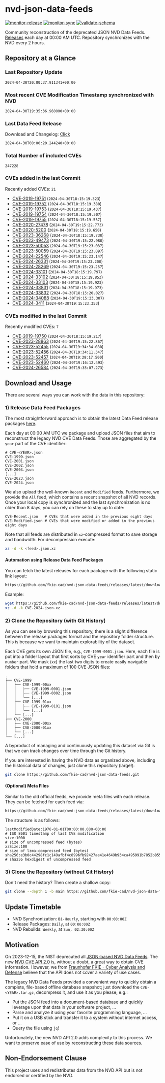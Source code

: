 # nvd-json-data-feeds

[![monitor-release](https://github.com/fkie-cad/nvd-json-data-feeds/actions/workflows/monitor_release.yml/badge.svg)](https://github.com/fkie-cad/nvd-json-data-feeds/actions/workflows/monitor_release.yml)
[![monitor-sync](https://github.com/fkie-cad/nvd-json-data-feeds/actions/workflows/monitor_sync.yml/badge.svg)](https://github.com/fkie-cad/nvd-json-data-feeds/actions/workflows/monitor_sync.yml)
[![validate-schema](https://github.com/fkie-cad/nvd-json-data-feeds/actions/workflows/validate_schema.yml/badge.svg)](https://github.com/fkie-cad/nvd-json-data-feeds/actions/workflows/validate_schema.yml)

Community reconstruction of the deprecated JSON NVD Data Feeds.
[Releases](https://github.com/fkie-cad/nvd-json-data-feeds/releases/latest) each day at 00:00 AM UTC.
Repository synchronizes with the NVD every 2 hours.

## Repository at a Glance

### Last Repository Update

```plain
2024-04-30T20:00:37.911341+00:00
```

### Most recent CVE Modification Timestamp synchronized with NVD

```plain
2024-04-30T19:35:36.960000+00:00
```

### Last Data Feed Release

Download and Changelog: [Click](https://github.com/fkie-cad/nvd-json-data-feeds/releases/latest)

```plain
2024-04-30T00:00:20.244240+00:00
```

### Total Number of included CVEs

```plain
247228
```

### CVEs added in the last Commit

Recently added CVEs: `21`

- [CVE-2019-19751](CVE-2019/CVE-2019-197xx/CVE-2019-19751.json) (`2024-04-30T18:15:19.323`)
- [CVE-2019-19752](CVE-2019/CVE-2019-197xx/CVE-2019-19752.json) (`2024-04-30T18:15:19.380`)
- [CVE-2019-19753](CVE-2019/CVE-2019-197xx/CVE-2019-19753.json) (`2024-04-30T18:15:19.437`)
- [CVE-2019-19754](CVE-2019/CVE-2019-197xx/CVE-2019-19754.json) (`2024-04-30T18:15:19.507`)
- [CVE-2019-19755](CVE-2019/CVE-2019-197xx/CVE-2019-19755.json) (`2024-04-30T18:15:19.557`)
- [CVE-2020-27478](CVE-2020/CVE-2020-274xx/CVE-2020-27478.json) (`2024-04-30T19:15:22.773`)
- [CVE-2020-5200](CVE-2020/CVE-2020-52xx/CVE-2020-5200.json) (`2024-04-30T18:15:19.650`)
- [CVE-2023-36268](CVE-2023/CVE-2023-362xx/CVE-2023-36268.json) (`2024-04-30T18:15:19.730`)
- [CVE-2023-49473](CVE-2023/CVE-2023-494xx/CVE-2023-49473.json) (`2024-04-30T19:15:22.980`)
- [CVE-2023-50053](CVE-2023/CVE-2023-500xx/CVE-2023-50053.json) (`2024-04-30T19:15:23.037`)
- [CVE-2023-50059](CVE-2023/CVE-2023-500xx/CVE-2023-50059.json) (`2024-04-30T19:15:23.097`)
- [CVE-2024-22546](CVE-2024/CVE-2024-225xx/CVE-2024-22546.json) (`2024-04-30T19:15:23.147`)
- [CVE-2024-26331](CVE-2024/CVE-2024-263xx/CVE-2024-26331.json) (`2024-04-30T19:15:23.200`)
- [CVE-2024-28269](CVE-2024/CVE-2024-282xx/CVE-2024-28269.json) (`2024-04-30T19:15:23.257`)
- [CVE-2024-33101](CVE-2024/CVE-2024-331xx/CVE-2024-33101.json) (`2024-04-30T18:15:19.797`)
- [CVE-2024-33102](CVE-2024/CVE-2024-331xx/CVE-2024-33102.json) (`2024-04-30T18:15:19.853`)
- [CVE-2024-33103](CVE-2024/CVE-2024-331xx/CVE-2024-33103.json) (`2024-04-30T18:15:19.923`)
- [CVE-2024-33831](CVE-2024/CVE-2024-338xx/CVE-2024-33831.json) (`2024-04-30T18:15:19.973`)
- [CVE-2024-33832](CVE-2024/CVE-2024-338xx/CVE-2024-33832.json) (`2024-04-30T18:15:20.027`)
- [CVE-2024-34088](CVE-2024/CVE-2024-340xx/CVE-2024-34088.json) (`2024-04-30T19:15:23.307`)
- [CVE-2024-3411](CVE-2024/CVE-2024-34xx/CVE-2024-3411.json) (`2024-04-30T19:15:23.353`)


### CVEs modified in the last Commit

Recently modified CVEs: `7`

- [CVE-2019-19750](CVE-2019/CVE-2019-197xx/CVE-2019-19750.json) (`2024-04-30T18:15:19.217`)
- [CVE-2023-28863](CVE-2023/CVE-2023-288xx/CVE-2023-28863.json) (`2024-04-30T19:15:22.867`)
- [CVE-2023-52455](CVE-2023/CVE-2023-524xx/CVE-2023-52455.json) (`2024-04-30T19:34:34.080`)
- [CVE-2023-52456](CVE-2023/CVE-2023-524xx/CVE-2023-52456.json) (`2024-04-30T19:34:11.347`)
- [CVE-2023-52457](CVE-2023/CVE-2023-524xx/CVE-2023-52457.json) (`2024-04-30T19:28:17.500`)
- [CVE-2023-52460](CVE-2023/CVE-2023-524xx/CVE-2023-52460.json) (`2024-04-30T19:16:12.493`)
- [CVE-2024-26584](CVE-2024/CVE-2024-265xx/CVE-2024-26584.json) (`2024-04-30T19:35:07.273`)


## Download and Usage

There are several ways you can work with the data in this repository:

### 1) Release Data Feed Packages

The most straightforward approach is to obtain the latest Data Feed release packages [here](https://github.com/fkie-cad/nvd-json-data-feeds/releases/latest).

Each day at 00:00 AM UTC we package and upload JSON files that aim to reconstruct the legacy NVD CVE Data Feeds.
Those are aggregated by the `year` part of the CVE identifier:

```
# CVE-<YEAR>.json
CVE-1999.json
CVE-2001.json
CVE-2002.json
CVE-2003.json
[...]
CVE-2023.json
CVE-2024.json
```

We also upload the well-known `Recent` and `Modified` feeds.
Furthermore, we provide the `All` feed, which contains a recent snapshot of all NVD records.
Once your local copy is synchronized and the last synchronization is no older than 8 days, you can rely on these to stay up to date:

```plain
CVE-Recent.json   # CVEs that were added in the previous eight days
CVE-Modified.json # CVEs that were modified or added in the previous eight days
```

Note that all feeds are distributed in `xz`-compressed format to save storage and bandwidth.
For decompression execute:

```sh
xz -d -k <feed>.json.xz
```

#### Automation using Release Data Feed Packages

You can fetch the latest releases for each package with the following static link layout:

```sh
https://github.com/fkie-cad/nvd-json-data-feeds/releases/latest/download/CVE-<YEAR>.json.xz
```

Example:

```sh
wget https://github.com/fkie-cad/nvd-json-data-feeds/releases/latest/download/CVE-2024.json.xz
xz -d -k CVE-2024.json.xz
```

### 2) Clone the Repository (with Git History)

As you can see by browsing this repository, there is a slight difference between the release packages format and the repository folder structure.
This is because we want to maintain explorability of the dataset.

Each CVE gets its own JSON file, e.g., `CVE-1999-0001.json`.
Here, each file is put into a folder layout that first sorts by CVE `year` identifier part and then by `number` part.
We mask (`xx`) the last two digits to create easily navigable folders that hold a maximum of 100 CVE JSON files:

```plain
.
├── CVE-1999
│   ├── CVE-1999-00xx
│   │   ├── CVE-1999-0001.json
│   │   ├── CVE-1999-0002.json
│   │   └── [...]
│   ├── CVE-1999-01xx
│   │   ├── CVE-1999-0101.json
│   │   └── [...]
│   └── [...]
├── CVE-2000
│   ├── CVE-2000-00xx
│   ├── CVE-2000-01xx
│   └── [...]
└── [...]
```

A byproduct of managing and continuously updating this dataset via Git is that we can track changes over time through the Git history.

If you are interested in having the NVD data as organized above, including the historical data of changes, just clone this repository (large!):

```sh
git clone https://github.com/fkie-cad/nvd-json-data-feeds.git
```

#### (Optional) Meta Files

Similar to the old official feeds, we provide meta files with each release. They can be fetched for each feed via:

```sh
https://github.com/fkie-cad/nvd-json-data-feeds/releases/latest/download/CVE-<YEAR>.meta
```

The structure is as follows:

```plain
lastModifiedDate:1970-01-01T00:00:00.000+00:00                          # ISO 8601 timestamp of last CVE modification
size:1000                                                               # size of uncompressed feed (bytes)
xzSize:100                                                              # size of lzma-compressed feed (bytes)
sha256:e3b0c44298fc1c149afbf4c8996fb92427ae41e4649b934ca495991b7852b855 # sha256 hexdigest of uncompressed feed
```

### 3) Clone the Repository (without Git History)

Don't need the history? Then create a shallow copy:

```sh
git clone --depth 1 -b main https://github.com/fkie-cad/nvd-json-data-feeds.git
```


## Update Timetable

* NVD Synchronization: `Bi-Hourly`, starting with `00:00:00Z`
* Release Packages: `Daily`, at `00:00:00Z`
* NVD Rebuilds: `Weekly`, at `Sun, 02:30:00Z`


## Motivation

On 2023-12-15, the NIST deprecated all [JSON-based NVD Data Feeds](https://nvd.nist.gov/vuln/data-feeds#divRetirementBanner-1).
The new [NVD CVE API 2.0](https://nvd.nist.gov/developers/vulnerabilities) is, without a doubt, a great way to obtain CVE information.
However, we from [Fraunhofer FKIE - Cyber Analysis and Defense](https://www.fkie.fraunhofer.de/en/departments/cad.html) believe that the API does not cover a variety of use cases.

The legacy NVD Data Feeds provided a convenient way to quickly obtain a complete, file-based offline database snapshot; just download the `CVE-<YEAR>.tar.gz`, decompress it, and use it as you please, e.g.:

- Put the JSON feed into a document-based database and quickly leverage upon that data in your software project, ...
- Parse and analyze it using your favorite programming language, ...
- Put it on a USB stick and transfer it to a system without internet access, or ...
- Query the file using `jq`!

Unfortunately, the new NVD API 2.0 adds complexity to this process.
We want to preserve ease of use by reconstructing these data sources.

## Non-Endorsement Clause

This project uses and redistributes data from the NVD API but is not endorsed or certified by the NVD.